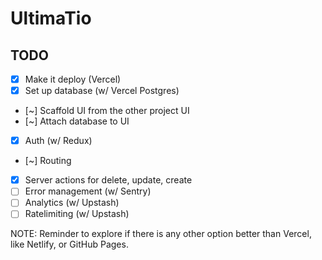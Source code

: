 # UltimaTio

## TODO

- [x] Make it deploy (Vercel)
- [x] Set up database (w/ Vercel Postgres)
- [~] Scaffold UI from the other project UI
- [~] Attach database to UI
- [x] Auth (w/ Redux)
- [~] Routing
- [x] Server actions for delete, update, create
- [ ] Error management (w/ Sentry)
- [ ] Analytics (w/ Upstash)
- [ ] Ratelimiting (w/ Upstash)

NOTE: Reminder to explore if there is any other option better than Vercel, like Netlify, or GitHub Pages.
